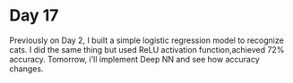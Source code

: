 # Day 17

Previously on Day 2, I built a simple logistic regression model to recognize cats. I did the same thing but used ReLU activation function,achieved 72% accuracy. Tomorrow, i'll implement Deep NN and see how accuracy changes.